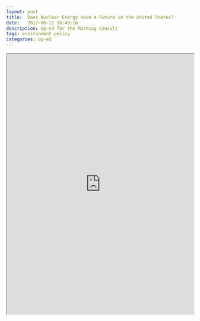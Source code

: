 ```yaml
---
layout: post
title:  Does Nuclear Energy Have a Future in the United States?
date:   2017-06-12 16:40:16
description: Op-ed for the Morning Consult
tags: environment policy
categories: op-ed
---
```


<iframe src="https://morningconsult.com/opinions/nuclear-energy-future-united-states/" width="100%" height="700"></iframe>